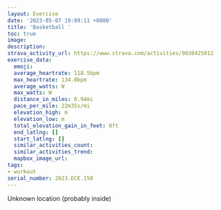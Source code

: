```yaml
---
layout: Exercise
date: '2023-05-07 19:09:11 +0000'
title: 'Basketball '
toc: true
image:
description:
strava_activity_url: https://www.strava.com/activities/9030425012
exercise_data:
  emoji:
  average_heartrate: 118.5bpm
  max_heartrate: 134.0bpm
  average_watts: W
  max_watts: W
  distance_in_miles: 0.94mi
  pace_per_mile: 22m35s/mi
  elevation_high: m
  elevation_low: m
  total_elevation_gain_in_feet: 0ft
  end_latlng: []
  start_latlng: []
  similar_activities_count:
  similar_activities_trend:
  mapbox_image_url:
tags:
- workout
serial_number: 2023.ECE.158
---
```

Unknown location (probably inside)
